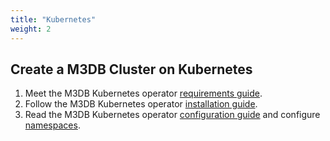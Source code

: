 ```yaml
---
title: "Kubernetes"
weight: 2
---
```


## Create a M3DB Cluster on Kubernetes

1. Meet the M3DB Kubernetes operator [requirements guide](/docs/operator/getting_started/requirements).
2. Follow the M3DB Kubernetes operator [installation guide](/docs/operator/getting_started/installation).
3. Read the M3DB Kubernetes operator [configuration guide](/docs/operator/configuration/configuring_m3db) and configure [namespaces](/docs/operator/configuration/namespaces).
